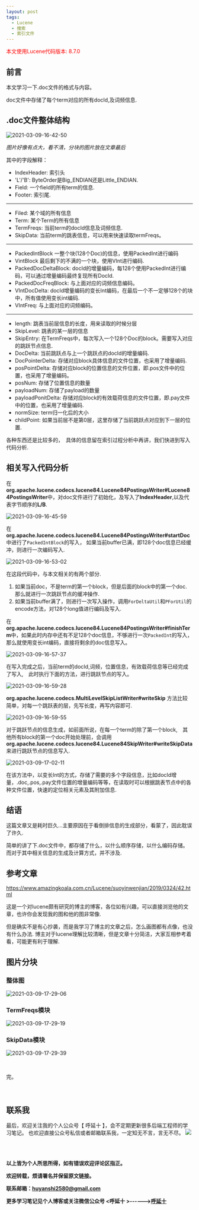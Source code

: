 ```yaml
---
layout: post
tags:
  - Lucene
  - 搜索
  - 索引文件
---
```


<font color="red">本文使用Lucene代码版本: 8.7.0</font>

## 前言

本文学习一下.doc文件的格式与内容。

doc文件中存储了每个term对应的所有docId,及词频信息.


## .doc文件整体结构

![2021-03-09-16-42-50](http://img.couplecoders.tech/2021-03-09-16-42-50.png)

*图片好像有点大，看不清，分块的图片放在文章最后*

其中的字段解释：

* IndexHeader: 索引头
* 'L'/'B': ByteOrder是Big_ENDIAN还是Little_ENDIAN.
* Field: 一个field的所有term的信息.
* Footer: 索引尾.

---

* Filed: 某个域的所有信息
* Term: 某个Term的所有信息
* TermFreqs: 当前term的docId信息及词频信息.
* SkipData: 当前term的跳表信息，可以用来快速读取termFreqs。

---

* PackedIntBlock 一整个块(128个Doc)的信息，使用PackedInt进行编码
* VintBlock 最后剩下的不满的一个块，使用VInt进行编码.
* PackedDocDeltaBlock: docId的增量编码，每128个使用PackedInt进行编码，可以通过增量编码最终复现所有DocId.
* PackedDocFreqBlock: 与上面对应的词频信息编码。
* VIntDocDelta: docId增量编码的变长Int编码，在最后一个不一定够128个的块中，所有值使用变长int编码.
* VIntFreq: 与上面对应的词频编码。

---

* length: 跳表当前层信息的长度，用来读取的时候分层
* SkipLevel: 跳表的某一层的信息
* SkipEntry: 在TermFreqs中，每次写入一个128个Doc的block。需要写入对应的跳跃节点信息.
* DocDelta: 当前跳跃点与上一个跳跃点的docId的增量编码.
* DocPointerDelta: 存储对应block具体信息的文件位置，也采用了增量编码.
* posPointDelta: 存储对应block的位置信息的文件位置，即.pos文件中的位置，也采用了增量编码。
* posNum: 存储了位置信息的数量
* payloadNum: 存储了payload的数量
* payloadPonitDelta: 存储对应block的有效载荷信息的文件位置，即.pay文件中的位置，也采用了增量编码.
* normSize: term归一化后的大小
* childPoint: 如果当前层不是第0层，这里存储了当前跳跃点对应到下一层的位置.


各种东西还是比较多的，　具体的信息留在索引过程分析中再讲，我们快进到写入代码分析.


## 相关写入代码分析

在**org.apache.lucene.codecs.lucene84.Lucene84PostingsWriter#Lucene84PostingsWriter**中，对doc文件进行了初始化，及写入了**IndexHeader**,以及代表字节顺序的**L/B**.

![2021-03-09-16-45-59](http://img.couplecoders.tech/2021-03-09-16-45-59.png)


在**org.apache.lucene.codecs.lucene84.Lucene84PostingsWriter#startDoc**中进行了`PackedIntBlock`的写入，
如果当前buffer已满，即128个doc信息已经缓冲，则进行一次编码写入.

![2021-03-09-16-53-02](http://img.couplecoders.tech/2021-03-09-16-53-02.png)

在这段代码中，与本文相关的有两个部分.

1. 如果当前doc，不是term的第一个block，但是后面的block中的第一个doc.　那么就进行一次跳跃节点的缓冲操作.
2. 如果当前buffer满了，则进行一次写入操作，调用`ForDeltaUtil`和`PForUtil`的encode方法，对128个long值进行编码及写入.

在**org.apache.lucene.codecs.lucene84.Lucene84PostingsWriter#finishTerm**中，如果此时内存中还有不足128个doc信息，不够进行一次`PackedInt`的写入，那么就使用变长int编码，直接将剩余的doc信息写入。

![2021-03-09-16-57-37](http://img.couplecoders.tech/2021-03-09-16-57-37.png)

在写入完成之后，当前term的docId,词频，位置信息，有效载荷信息等已经完成了写入,　此时执行下面的方法，进行跳跃节点的写入。

![2021-03-09-16-59-28](http://img.couplecoders.tech/2021-03-09-16-59-28.png)

**org.apache.lucene.codecs.MultiLevelSkipListWriter#writeSkip** 方法比较简单，对每一个跳跃表的层，先写长度，再写内容即可.

![2021-03-09-16-59-55](http://img.couplecoders.tech/2021-03-09-16-59-55.png)

对于跳跃节点的信息生成，如前面所说，在每一个term的除了第一个block,　其他所有block的第一个doc开始处理前，会调用**org.apache.lucene.codecs.lucene84.Lucene84SkipWriter#writeSkipData** 来进行跳跃节点的信息写入.

![2021-03-09-17-02-11](http://img.couplecoders.tech/2021-03-09-17-02-11.png)

在该方法中，以变长Int的方式，存储了需要的多个字段信息，比如docId增量，.doc,.pos,.pay文件位置的增量编码等等，在读取时可以根据跳表节点中的各种文件位置，快速的定位相关元素及其附加信息.

## 结语

这篇文章又是耗时巨久...主要原因在于看倒排信息的生成部分，看蒙了，因此耽误了许久.

简单的讲了下.doc文件中，都存储了什么，以什么顺序存储，以什么编码存储。而对于其中相关信息的生成及计算方式，并不涉及.



## 参考文章


https://www.amazingkoala.com.cn/Lucene/suoyinwenjian/2019/0324/42.html

这是一个对lucene颇有研究的博主的博客，各位如有兴趣，可以直接浏览他的文章，也许你会发现我的图和他的图非常像. 

但是确实不是有心抄袭，而是我学习了博主的文章之后，怎么画图都有点像，也没有什么办法. 博主对于lucene理解比较清晰，但是文章十分简洁，大家互相参考着看，可能更有利于理解.

## 图片分块

### 整体图

![2021-03-09-17-29-06](http://img.couplecoders.tech/2021-03-09-17-29-06.png)


### TermFreqs模块

![2021-03-09-17-29-19](http://img.couplecoders.tech/2021-03-09-17-29-19.png)

### SkipData模块

![2021-03-09-17-29-39](http://img.couplecoders.tech/2021-03-09-17-29-39.png)

<br>


完。
<br>
<br>
<br>


## 联系我
最后，欢迎关注我的个人公众号【 呼延十 】，会不定期更新很多后端工程师的学习笔记。
也欢迎直接公众号私信或者邮箱联系我，一定知无不言，言无不尽。
![](http://img.couplecoders.tech/%E6%89%AB%E7%A0%81_%E6%90%9C%E7%B4%A2%E8%81%94%E5%90%88%E4%BC%A0%E6%92%AD%E6%A0%B7%E5%BC%8F-%E6%A0%87%E5%87%86%E8%89%B2%E7%89%88.png)


<br>
<br>




**以上皆为个人所思所得，如有错误欢迎评论区指正。**


**欢迎转载，烦请署名并保留原文链接。**


**联系邮箱：huyanshi2580@gmail.com**


**更多学习笔记见个人博客或关注微信公众号 &lt;呼延十 &gt;------><a href="{{ site.baseurl }}/">呼延十</a>**